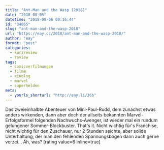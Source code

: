```yaml
---
title: "Ant-Man and the Wasp (2018)"
date: "2018-08-05"
datetime: "2018-08-06 00:16:44"
id: "34865"
slug: "ant-man-and-the-wasp-2018"
url: "https://eay.cc/2018/ant-man-and-the-wasp-2018/"
author: "eay"
format: "post"
categories:
  - kurzreview
  - review
tags:
  - comicverfilmungen
  - filme
  - kinolog
  - marvel
  - superhelden
meta:
  - yourls_shorturl: "http://eay.li/36b"
---
```


Das zweieinhalbte Abenteuer von Mini-Paul-Rudd, dem zunächst etwas anders wirkenden, dann aber doch der allseits bekannten Marvel-Erfolgsformel folgenden Nachwuchs-Avenger, ist wieder mal ein rundum gelungener Sommer-Blockbuster. That's it. Nicht wichtig für's Franchise, nicht wichtig für den Zuschauer, nur 2 Stunden seichte, aber solide Unterhaltung, der man den fehlenden Spannungsbogen dann auch gerne verzei... Äh, was? \[rating value=6 inline=true\]
